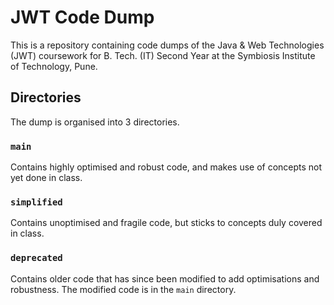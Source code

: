 # JWT Code Dump

This is a repository containing code dumps of the Java & Web Technologies (JWT) coursework for B. Tech. (IT) Second Year at the Symbiosis Institute of Technology, Pune.

## Directories
The dump is organised into 3 directories.

### `main`
Contains highly optimised and robust code, and makes use of concepts not yet done in class.

### `simplified`
Contains unoptimised and fragile code, but sticks to concepts duly covered in class.

### `deprecated`
Contains older code that has since been modified to add optimisations and robustness. The modified code is in the `main` directory.
